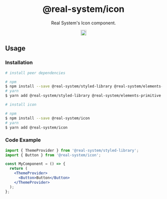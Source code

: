 <h1 align="center">@real-system/icon</h1>
<p align="center">Real System's Icon component.</p>
<p align="center">
<a href="https://www.npmjs.com/package/@real-system/icon"><img src="https://badgen.net/npm/v/@real-system/icon?label=&icon=npm&color=blue" alt="npm version" height="18"/></a>
</p>

## Usage

### Installation

```bash
# install peer dependencies

# npm
$ npm install --save @real-system/styled-library @real-system/elements-primitive react react-dom
# yarn
$ yarn add @real-system/styled-library @real-system/elements-primitive react react-dom

# install icon

# npm
$ npm install --save @real-system/icon
# yarn
$ yarn add @real-system/icon
```

### Code Example

```jsx
import { ThemeProvider } from '@real-system/styled-library';
import { Button } from '@real-system/icon';

const MyComponent = () => {
  return (
    <ThemeProvider>
      <Button>Button</Button>
    </ThemeProvider>
  );
};
```
